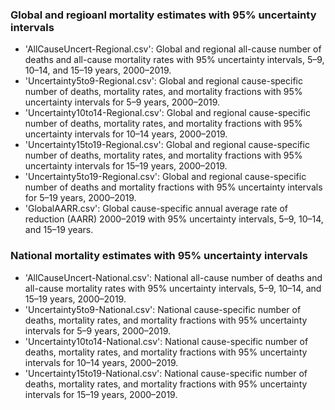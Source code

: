 ### Global and regioanl mortality estimates with 95% uncertainty intervals
*	'AllCauseUncert-Regional.csv': Global and regional all-cause number of deaths and all-cause mortality rates with 95% uncertainty intervals, 5–9, 10–14, and 15–19 years, 2000–2019.
*	'Uncertainty5to9-Regional.csv': Global and regional cause-specific number of deaths, mortality rates, and mortality fractions with 95% uncertainty intervals for 5–9 years, 2000–2019.
*	'Uncertainty10to14-Regional.csv': Global and regional cause-specific number of deaths, mortality rates, and mortality fractions with 95% uncertainty intervals for 10–14 years, 2000–2019.
*	'Uncertainty15to19-Regional.csv': Global and regional cause-specific number of deaths, mortality rates, and mortality fractions with 95% uncertainty intervals for 15–19 years, 2000–2019.
*	'Uncertainty5to19-Regional.csv': Global and regional cause-specific number of deaths and mortality fractions with 95% uncertainty intervals for 5–19 years, 2000–2019.
*	'GlobalAARR.csv': Global cause-specific annual average rate of reduction (AARR) 2000–2019 with 95% uncertainty intervals, 5–9, 10–14, and 15–19 years.

### National mortality estimates with 95% uncertainty intervals
* 'AllCauseUncert-National.csv': National all-cause number of deaths and all-cause mortality rates with 95% uncertainty intervals, 5–9, 10–14, and 15–19 years, 2000–2019.
* 'Uncertainty5to9-National.csv': National cause-specific number of deaths, mortality rates, and mortality fractions with 95% uncertainty intervals for 5–9 years, 2000–2019.
* 'Uncertainty10to14-National.csv': National cause-specific number of deaths, mortality rates, and mortality fractions with 95% uncertainty intervals for 10–14 years, 2000–2019.
* 'Uncertainty15to19-National.csv': National cause-specific number of deaths, mortality rates, and mortality fractions with 95% uncertainty intervals for 15–19 years, 2000–2019.
